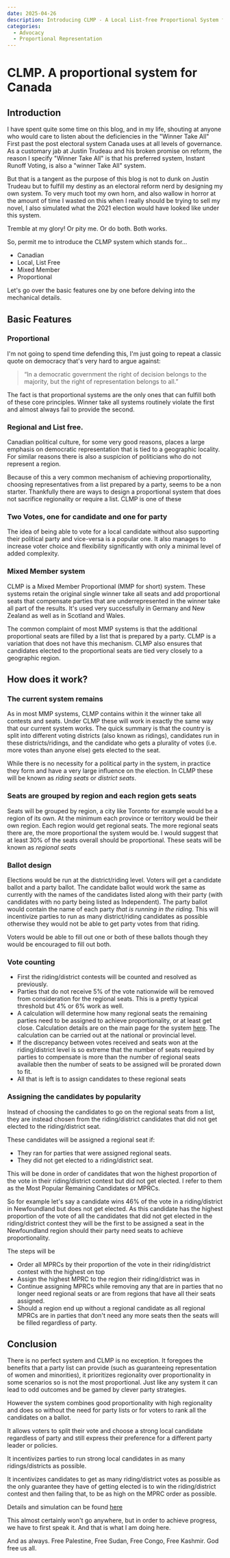 ```yaml
---
date: 2025-04-26
description: Introducing CLMP - A Local List-free Proportional System for Canada
categories:
  - Advocacy
  - Proportional Representation
---
```


# CLMP. A proportional system for Canada

## Introduction

I have spent quite some time on this blog, and in my life, shouting at anyone who would care to listen about the deficiencies in the "Winner Take All" First past the post electoral system Canada uses at all levels of governance. As a customary jab at Justin Trudeau and his broken promise on reform, the reason I specify "Winner Take All" is that his preferred system, Instant Runoff Voting, is also a "winner Take All" system.

But that is a tangent as the purpose of this blog is not to dunk on Justin Trudeau but to fulfill my destiny as an electoral reform nerd by designing my own system. To very much toot my own horn, and also wallow in horror at the amount of time I wasted on this when I really should be trying to sell my novel, I also simulated what the 2021 election would have looked like under this system.

Tremble at my glory! Or pity me. Or do both. Both works.

So, permit me to introduce the CLMP system which stands for...

<!-- more -->

* Canadian
* Local, List Free
* Mixed Member
* Proportional

Let's go over the basic features one by one before delving into the mechanical details.

## Basic Features

### Proportional

I'm not going to spend time defending this, I'm just going to repeat a classic quote on democracy that's very hard to argue against:

> “In a democratic government the right of decision belongs to the majority, but the right of representation belongs to all.”

The fact is that proportional systems are the only ones that can fulfill both of these core principles. Winner take all systems routinely violate the first and almost always fail to provide the second.

### Regional and List free.

Canadian political culture, for some very good reasons, places a large emphasis on democratic representation that is tied to a geographic locality. For similar reasons there is also a suspicion of politicians who do not represent a region.

Because of this a very common mechanism of achieving proportionality, choosing representatives from a list prepared by a party, seems to be a non starter. Thankfully there are ways to design a proportional system that does not sacrifice regionality or require a list. CLMP is one of these

### Two Votes, one for candidate and one for party

The idea of being able to vote for a local candidate without also supporting their political party and vice-versa is a popular one. It also manages to increase voter choice and flexibility significantly with only a minimal level of added complexity.

### Mixed Member system

CLMP is a Mixed Member Proportional (MMP for short) system. These systems retain the original single winner take all seats and add proportional seats that compensate parties that are underrepresented in the winner take all part of the results. It's used very successfully in Germany and New Zealand as well as in Scotland and Wales.

The common complaint of most MMP systems is that the additional proportional seats are filled by a list that is prepared by a party. CLMP is a variation that does not have this mechanism. CLMP also ensures that candidates elected to the proportional seats are tied very closely to a geographic region.

## How does it work?

### The current system remains

As in most MMP systems, CLMP contains within it the winner take all contests and seats. Under CLMP these will work in exactly the same way that our current system works. The quick summary is that the country is split into different voting districts (also known as ridings), candidates run in these districts/ridings, and the candidate who gets a plurality of votes (i.e. more votes than anyone else) gets elected to the seat.

While there is no necessity for a political party in the system, in practice they form and have a very large influence on the election. In CLMP these will be known as *riding seats* or *district seats*.

### Seats are grouped by region and each region gets seats

Seats will be grouped by region, a city like Toronto for example would be a region of its own. At the minimum each province or territory would be their own region. Each region would get regional seats. The more regional seats there are, the more proportional the system would be. I would suggest that at least 30% of the seats overall should be proportional. These seats will be known as *regional seats*

### Ballot design

Elections would be run at the district/riding level. Voters will get a candidate ballot and a party ballot. The candidate ballot would work the same as currently with the names of the candidates listed along with their party (with candidates with no party being listed as Independent). The party ballot would contain the name of each party *that is running in the riding*. This will incentivize parties to run as many district/riding candidates as possible otherwise they would not be able to get party votes from that riding.

Voters would be able to fill out one or both of these ballots though they would be encouraged to fill out both.

### Vote counting

* First the riding/district contests will be counted and resolved as previously.
* Parties that do not receive 5% of the vote nationwide will be removed from consideration for the regional seats. This is a pretty typical threshold but 4% or 6% work as well.
* A calculation will determine how many regional seats the remaining parties need to be assigned to achieve proportionality, or at least get close. Calculation details are on the main page for the system [here](../../clmp.md). The calculation can be carried out at the national or provincial level.
* If the discrepancy between votes received and seats won at the riding/district level is so extreme that the number of seats required by parties to compensate is more than the number of regional seats available then the number of seats to be assigned will be prorated down to fit.
* All that is left is to assign candidates to these regional seats

### Assigning the candidates by popularity

Instead of choosing the candidates to go on the regional seats from a list, they are instead chosen from the riding/district candidates that did not get elected to the riding/district seat.

These candidates will be assigned a regional seat if:

* They ran for parties that were assigned regional seats.
* They did not get elected to a riding/district seat.

This will be done in order of candidates that won the highest proportion of the vote in their riding/district contest but did not get elected. I refer to them as the Most Popular Remaining Candidates or MPRCs.

So for example let's say a candidate wins 46% of the vote in a riding/district in Newfoundland but does not get elected. As this candidate has the highest proportion of the vote of all the candidates that did not get elected in the riding/district contest they will be the first to be assigned a seat in the Newfoundland region should their party need seats to achieve proportionality.

The steps will be

* Order all MPRCs by their proportion of the vote in their riding/district contest with the highest on top
* Assign the highest MPRC to the region their riding/district was in
* Continue assigning MPRCs while removing any that are in parties that no longer need regional seats or are from regions that have all their seats assigned.
* Should a region end up without a regional candidate as all regional MPRCs are in parties that don't need any more seats then the seats will be filled regardless of party.

## Conclusion

There is no perfect system and CLMP is no exception. It foregoes the benefits that a party list can provide (such as guaranteeing representation of women and minorities), it prioritizes regionality over proportionality in some scenarios so is not the most proportional. Just like any system it can lead to odd outcomes and be gamed by clever party strategies.

However the system combines good proportionality with high regionality and does so without the need for party lists or for voters to rank all the candidates on a ballot.

It allows voters to split their vote and choose a strong local candidate regardless of party and still express their preference for a different party leader or policies.

It incentivizes parties to run strong local candidates in as many ridings/districts as possible.

It incentivizes candidates to get as many riding/district votes as possible as the only guarantee they have of getting elected is to win the riding/district contest and then failing that, to be as high on the MPRC order as possible.

Details and simulation can be found [here](../../clmp.md)

This almost certainly won't go anywhere, but in order to achieve progress, we have to first speak it. And that is what I am doing here.

And as always. Free Palestine, Free Sudan, Free Congo, Free Kashmir. God free us all.
